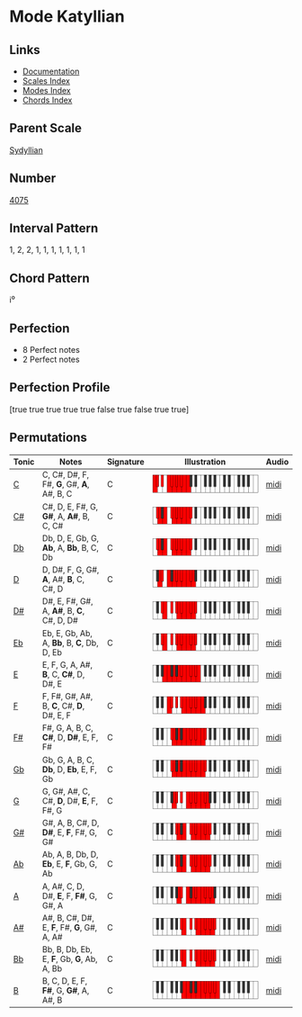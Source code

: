 # Mode Katyllian

## Links

- [Documentation](README.md)
- [Scales Index](Scales.md)
- [Modes Index](Modes.md)
- [Chords Index](Chords.md)

## Parent Scale

[Sydyllian](ScaleSydyllian.md)

## Number

[4075](https://ianring.com/musictheory/scales/4075)

## Interval Pattern

1, 2, 2, 1, 1, 1, 1, 1, 1, 1

## Chord Pattern

i⁰

## Perfection

- 8 Perfect notes
- 2 Perfect notes

## Perfection Profile

[true true true true true false true false true true]

## Permutations

| Tonic | Notes | Signature | Illustration | Audio |
|-------|-------|-----------|--------------|-------|
| [C](ModeCNaturalKatyllian.md) | C, C#, D#, F, F#, **G**, G#, **A**, A#, B, C | C | ![CNaturalKatyllian](ModeCNaturalKatyllian.png) | [midi](https://github.com/edipermadi/music/blob/main/docs/ModeCNaturalKatyllian.mid?raw=true) |
| [C#](ModeCSharpKatyllian.md) | C#, D, E, F#, G, **G#**, A, **A#**, B, C, C# | C | ![CSharpKatyllian](ModeCSharpKatyllian.png) | [midi](https://github.com/edipermadi/music/blob/main/docs/ModeCSharpKatyllian.mid?raw=true) |
| [Db](ModeDFlatKatyllian.md) | Db, D, E, Gb, G, **Ab**, A, **Bb**, B, C, Db | C | ![DFlatKatyllian](ModeDFlatKatyllian.png) | [midi](https://github.com/edipermadi/music/blob/main/docs/ModeDFlatKatyllian.mid?raw=true) |
| [D](ModeDNaturalKatyllian.md) | D, D#, F, G, G#, **A**, A#, **B**, C, C#, D | C | ![DNaturalKatyllian](ModeDNaturalKatyllian.png) | [midi](https://github.com/edipermadi/music/blob/main/docs/ModeDNaturalKatyllian.mid?raw=true) |
| [D#](ModeDSharpKatyllian.md) | D#, E, F#, G#, A, **A#**, B, **C**, C#, D, D# | C | ![DSharpKatyllian](ModeDSharpKatyllian.png) | [midi](https://github.com/edipermadi/music/blob/main/docs/ModeDSharpKatyllian.mid?raw=true) |
| [Eb](ModeEFlatKatyllian.md) | Eb, E, Gb, Ab, A, **Bb**, B, **C**, Db, D, Eb | C | ![EFlatKatyllian](ModeEFlatKatyllian.png) | [midi](https://github.com/edipermadi/music/blob/main/docs/ModeEFlatKatyllian.mid?raw=true) |
| [E](ModeENaturalKatyllian.md) | E, F, G, A, A#, **B**, C, **C#**, D, D#, E | C | ![ENaturalKatyllian](ModeENaturalKatyllian.png) | [midi](https://github.com/edipermadi/music/blob/main/docs/ModeENaturalKatyllian.mid?raw=true) |
| [F](ModeFNaturalKatyllian.md) | F, F#, G#, A#, B, **C**, C#, **D**, D#, E, F | C | ![FNaturalKatyllian](ModeFNaturalKatyllian.png) | [midi](https://github.com/edipermadi/music/blob/main/docs/ModeFNaturalKatyllian.mid?raw=true) |
| [F#](ModeFSharpKatyllian.md) | F#, G, A, B, C, **C#**, D, **D#**, E, F, F# | C | ![FSharpKatyllian](ModeFSharpKatyllian.png) | [midi](https://github.com/edipermadi/music/blob/main/docs/ModeFSharpKatyllian.mid?raw=true) |
| [Gb](ModeGFlatKatyllian.md) | Gb, G, A, B, C, **Db**, D, **Eb**, E, F, Gb | C | ![GFlatKatyllian](ModeGFlatKatyllian.png) | [midi](https://github.com/edipermadi/music/blob/main/docs/ModeGFlatKatyllian.mid?raw=true) |
| [G](ModeGNaturalKatyllian.md) | G, G#, A#, C, C#, **D**, D#, **E**, F, F#, G | C | ![GNaturalKatyllian](ModeGNaturalKatyllian.png) | [midi](https://github.com/edipermadi/music/blob/main/docs/ModeGNaturalKatyllian.mid?raw=true) |
| [G#](ModeGSharpKatyllian.md) | G#, A, B, C#, D, **D#**, E, **F**, F#, G, G# | C | ![GSharpKatyllian](ModeGSharpKatyllian.png) | [midi](https://github.com/edipermadi/music/blob/main/docs/ModeGSharpKatyllian.mid?raw=true) |
| [Ab](ModeAFlatKatyllian.md) | Ab, A, B, Db, D, **Eb**, E, **F**, Gb, G, Ab | C | ![AFlatKatyllian](ModeAFlatKatyllian.png) | [midi](https://github.com/edipermadi/music/blob/main/docs/ModeAFlatKatyllian.mid?raw=true) |
| [A](ModeANaturalKatyllian.md) | A, A#, C, D, D#, **E**, F, **F#**, G, G#, A | C | ![ANaturalKatyllian](ModeANaturalKatyllian.png) | [midi](https://github.com/edipermadi/music/blob/main/docs/ModeANaturalKatyllian.mid?raw=true) |
| [A#](ModeASharpKatyllian.md) | A#, B, C#, D#, E, **F**, F#, **G**, G#, A, A# | C | ![ASharpKatyllian](ModeASharpKatyllian.png) | [midi](https://github.com/edipermadi/music/blob/main/docs/ModeASharpKatyllian.mid?raw=true) |
| [Bb](ModeBFlatKatyllian.md) | Bb, B, Db, Eb, E, **F**, Gb, **G**, Ab, A, Bb | C | ![BFlatKatyllian](ModeBFlatKatyllian.png) | [midi](https://github.com/edipermadi/music/blob/main/docs/ModeBFlatKatyllian.mid?raw=true) |
| [B](ModeBNaturalKatyllian.md) | B, C, D, E, F, **F#**, G, **G#**, A, A#, B | C | ![BNaturalKatyllian](ModeBNaturalKatyllian.png) | [midi](https://github.com/edipermadi/music/blob/main/docs/ModeBNaturalKatyllian.mid?raw=true) |
